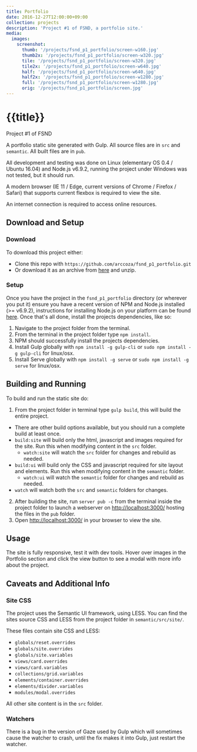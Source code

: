 ```yaml
---
title: Portfolio
date: 2016-12-27T12:00:00+09:00
collection: projects
description: 'Project #1 of FSND, a portfolio site.'
media:
  images:
    screenshot:
      thumb: '/projects/fsnd_p1_portfolio/screen-w160.jpg'
      thumb2x: '/projects/fsnd_p1_portfolio/screen-w320.jpg'
      tile: '/projects/fsnd_p1_portfolio/screen-w320.jpg'
      tile2x: '/projects/fsnd_p1_portfolio/screen-w640.jpg'
      half: '/projects/fsnd_p1_portfolio/screen-w640.jpg'
      half2x: '/projects/fsnd_p1_portfolio/screen-w1280.jpg'
      full: '/projects/fsnd_p1_portfolio/screen-w1280.jpg'
      orig: '/projects/fsnd_p1_portfolio/screen.jpg'
---
```


# {{title}}
Project #1 of FSND

A portfolio static site generated with Gulp.
All source files are in `src` and `semantic`.
All built files are in `pub`.

All development and testing was done on Linux (elementary OS 0.4 / Ubuntu 16.04) and Node.js v6.9.2, running the project under Windows was not tested, but it should run.

A modern browser (IE 11 / Edge, current versions of Chrome / Firefox / Safari) that supports current flexbox is required to view the site.

An internet connection is required to access online resources.

## Download and Setup

### Download
To download this project either:
- Clone this repo with `https://github.com/arccoza/fsnd_p1_portfolio.git`
- Or download it as an archive from [here](https://github.com/arccoza/fsnd_p1_portfolio/archive/master.zip) and unzip.

### Setup
Once you have the project in the `fsnd_p1_portfolio` directory (or wherever you put it) ensure you have a recent version of NPM and Node.js installed (>= v6.9.2), instructions for installing Node.js on your platform can be found [here](https://nodejs.org/en/download/package-manager/). Once that's all done, install the projects dependencies, like so:

1. Navigate to the project folder from the terminal.
2. From the terminal in the project folder type `npm install`.
3. NPM should successfully install the projects dependencies.
4. Install Gulp globally with `npm install -g gulp-cli` or `sudo npm install -g gulp-cli` for linux/osx.
5. Install Serve globally with `npm install -g serve` or `sudo npm install -g serve` for linux/osx.

## Building and Running
To build and run the static site do:

1. From the project folder in terminal type `gulp build`, this will build the entire project.
  - There are other build options available, but you should run a complete build at least once.
  - `build:site` will build only the html, javascript and images required for the site. Run this when modifying content in the `src` folder.
    - `watch:site` will watch the `src` folder for changes and rebuild as needed.
  - `build:ui` will build only the CSS and javascript required for site layout and elements. Run this when modifying content in the `semantic` folder.
    - `watch:ui` will watch the `semantic` folder for changes and rebuild as needed.
  - `watch` will watch both the `src` and `semantic` folders for changes.
2. After building the site, run `server pub -c` from the terminal inside the project folder to launch a webserver on [http://localhost:3000/](http://localhost:3000/) hosting the files in the `pub` folder.
3. Open [http://localhost:3000/](http://localhost:3000/) in your browser to view the site.

## Usage
The site is fully responsive, test it with dev tools. Hover over images in the Portfolio section and click the view button to see a modal with more info about the project.

## Caveats and Additional Info

### Site CSS
The project uses the Semantic UI framework, using LESS.
You can find the sites source CSS and LESS from the project folder in `semantic/src/site/`.

These files contain site CSS and LESS:
- `globals/reset.overrides`
- `globals/site.overrides`
- `globals/site.variables`
- `views/card.overrides`
- `views/card.variables`
- `collections/grid.variables`
- `elements/container.overrides`
- `elements/divider.variables`
- `modules/modal.overrides`

All other site content is in the `src` folder.

### Watchers
There is a bug in the version of Gaze used by Gulp which will sometimes cause the watcher to crash, until the fix makes it into Gulp, just restart the watcher.